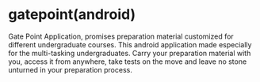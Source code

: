 # gatepoint(android)
Gate Point Application, promises preparation material customized for different undergraduate courses. This android application made especially for the multi-tasking undergraduates. Carry your preparation material with you, access it from anywhere, take tests on the move and leave no stone unturned in your preparation process.
